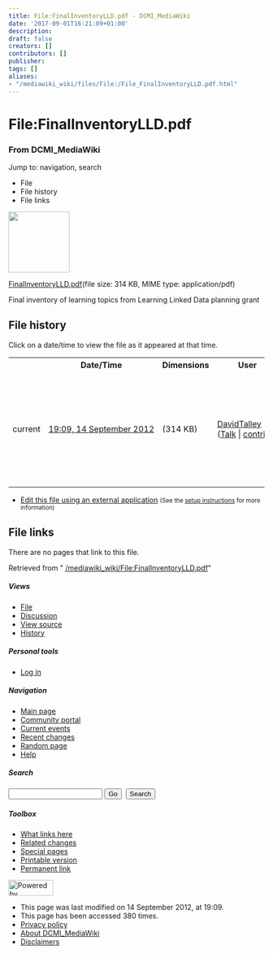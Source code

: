```yaml
---
title: File:FinalInventoryLLD.pdf - DCMI_MediaWiki
date: '2017-09-01T16:21:09+01:00'
description: 
draft: false
creators: []
contributors: []
publisher: 
tags: []
aliases:
- "/mediawiki_wiki/files/File:/File_FinalInventoryLLD.pdf.html"
---
```


<a id="top"></a>
# File:FinalInventoryLLD.pdf

### From DCMI\_MediaWiki

Jump to: navigation, search
<!-- start content -->
- File
- File history
- File links

 [<img alt="" src="/skins/common/images/icons/fileicon-pdf.png" width="120" height="120">](/mediawiki_wiki/files/FinalInventoryLLD.pdf)

[FinalInventoryLLD.pdf](/mediawiki_wiki/files/FinalInventoryLLD.pdf "FinalInventoryLLD.pdf")‎(file size: 314 KB, MIME type: application/pdf)

Final inventory of learning topics from Learning Linked Data planning grant

<!-- 
NewPP limit report
Preprocessor node count: 1/1000000
Post-expand include size: 0/2097152 bytes
Template argument size: 0/2097152 bytes
Expensive parser function count: 0/100
-->
## File history

Click on a date/time to view the file as it appeared at that time.

<table class="wikitable filehistory">
  <tr>
    <td></td>
    <th>Date/Time</th>
    <th>Dimensions</th>
    <th>User</th>
    <th>Comment</th>
  </tr>
  <tr>
    <td>current</td>
    <td class="filehistory-selected" style="white-space: nowrap;"><a href="/mediawiki_wiki/files/FinalInventoryLLD.pdf">19:09, 14 September 2012</a></td>
    <td> <span style="white-space: nowrap;">(314 KB)</span>
    </td>
    <td>
      <a href="/index.php?title=User:DavidTalley&amp;action=edit&amp;redlink=1" class="new mw-userlink" title="User:DavidTalley (page does not exist)">DavidTalley</a> <span style="white-space: nowrap;"> <span class="mw-usertoollinks">(<a href="/index.php?title=User_talk:DavidTalley&amp;action=edit&amp;redlink=1" class="new" title="User talk:DavidTalley (page does not exist)">Talk</a> | <a href="/index.php/Special:Contributions/DavidTalley" title="Special:Contributions/DavidTalley">contribs</a>)</span></span>
    </td>
    <td> <span class="comment">(Final inventory of learning topics from Learning Linked Data planning grant)</span>
    </td>
  </tr>
</table>

  

- [Edit this file using an external application](/index.php?title=File:FinalInventoryLLD.pdf&action=edit&externaledit=true&mode=file "File:FinalInventoryLLD.pdf") <small>(See the <a href="http://www.mediawiki.org/wiki/Manual:External_editors" class="external text" rel="nofollow">setup instructions</a> for more information)</small>

## File links

There are no pages that link to this file.

Retrieved from " [/mediawiki_wiki/File:FinalInventoryLLD.pdf](/mediawiki_wiki/files/File:/File:FinalInventoryLLD.pdf.html)"

<!-- end content -->

##### Views

- [File](/mediawiki_wiki/files/File:/File:FinalInventoryLLD.pdf.html "View the file page [c]")
- [Discussion](/index.php?title=File_talk:FinalInventoryLLD.pdf&action=edit&redlink=1 "Discussion about the content page [t]")
- [View source](/index.php?title=File:FinalInventoryLLD.pdf&action=edit "This page is protected.
You can view its source [e]")
- [History](/index.php?title=File:FinalInventoryLLD.pdf&action=history "Past revisions of this page [h]")

##### Personal tools

- [Log in](/index.php?title=Special:UserLogin&returnto=File:FinalInventoryLLD.pdf "You are encouraged to log in; however, it is not mandatory [o]")

<script type="text/javascript"> if (window.isMSIE55) fixalpha(); </script>

##### Navigation

- [Main page](/index.php/Main_Page "Visit the main page [z]")
- [Community portal](/index.php/DCMI_MediaWiki:Community_portal "About the project, what you can do, where to find things")
- [Current events](/index.php/DCMI_MediaWiki:Current_events "Find background information on current events")
- [Recent changes](/index.php/Special:RecentChanges "The list of recent changes in the wiki [r]")
- [Random page](/index.php/Special:Random "Load a random page [x]")
- [Help](/index.php/Help:Contents "The place to find out")

##### <label for="searchInput">Search</label>

<form action="/index.php" id="searchform">
				<input type="hidden" name="title" value="Special:Search">
				<input id="searchInput" title="Search DCMI_MediaWiki" accesskey="f" type="search" name="search">
				<input type="submit" name="go" class="searchButton" id="searchGoButton" value="Go" title="Go to a page with this exact name if exists"> 
				<input type="submit" name="fulltext" class="searchButton" id="mw-searchButton" value="Search" title="Search the pages for this text">
			</form>

##### Toolbox

- [What links here](/index.php/Special:WhatLinksHere/File:FinalInventoryLLD.pdf "List of all wiki pages that link here [j]")
- [Related changes](/index.php/Special:RecentChangesLinked/File:FinalInventoryLLD.pdf "Recent changes in pages linked from this page [k]")
- [Special pages](/index.php/Special:SpecialPages "List of all special pages [q]")
- [Printable version](/index.php?title=File:FinalInventoryLLD.pdf&printable=yes "Printable version of this page [p]")
- [Permanent link](/index.php?title=File:FinalInventoryLLD.pdf&oldid=3784 "Permanent link to this revision of the page")

<!-- end of the left (by default at least) column -->

 [<img src="/skins/common/images/poweredby_mediawiki_88x31.png" height="31" width="88" alt="Powered by MediaWiki">](http://www.mediawiki.org/)

- This page was last modified on 14 September 2012, at 19:09.
- This page has been accessed 380 times.
- [Privacy policy](/index.php/DCMI_MediaWiki:Privacy_policy "DCMI MediaWiki:Privacy policy")
- [About DCMI\_MediaWiki](/index.php/DCMI_MediaWiki:About "DCMI MediaWiki:About")
- [Disclaimers](/index.php/DCMI_MediaWiki:General_disclaimer "DCMI MediaWiki:General disclaimer")

<script>if (window.runOnloadHook) runOnloadHook();</script><!-- Served in 0.556 secs. -->

